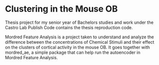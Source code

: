 # Clustering in the Mouse OB
Thesis project for my senior year of Bachelors studies and work under the Castro Lab
Publish Code contains the thesis reproduction code.

Mordred Feature Analysis is a project taken to understand and analyze the difference between the concentrations of Chemical Stimuli and their effect on the clusters of cortical activity in the mouse OB. It goes together with mordred_ae, a simple package that can help run the autoencoder in Mordred Feature Analysis.
